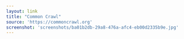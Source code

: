 ```yaml
---
layout: link
title: "Common Crawl"
source: 'https://commoncrawl.org'
screenshot: 'screenshots/ba01b2db-29a8-476a-afc4-eb00d2335b9e.jpg'
---
```



